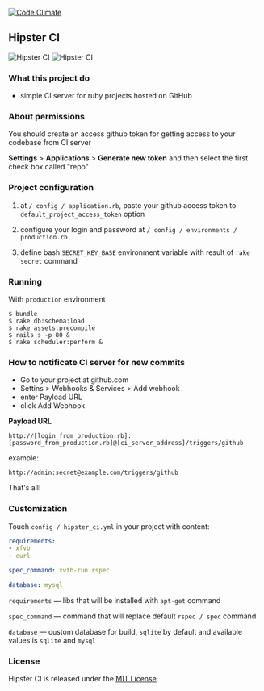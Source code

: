 [![Code Climate](https://codeclimate.com/github/achempion/hipster-ci/badges/gpa.svg)](https://codeclimate.com/github/achempion/hipster-ci)

## Hipster CI
![Hipster CI](https://www.evernote.com/shard/s233/sh/a408c476-00d8-49bc-93a9-a02c4940586a/1af097048d96ee925b09e2df8abd3403/res/a51afa2c-905d-441c-84ac-07420ca67733/skitch.png)
![Hipster CI](https://www.evernote.com/shard/s233/sh/9e0e5b55-63d4-4f6e-8f3d-53be5716bb9c/a99f1d028aa85ceb5cfcba3478cf32bf/res/f75b279d-7bd5-4d0a-b31f-f4bf6c2473f7/skitch.png)
### What this project do

  - simple CI server for ruby projects hosted on GitHub

### About permissions

  You should create an access github token for getting access to your codebase from CI server
  
  **Settings** > **Applications** > **Generate new token**
  and then select the first check box called "repo"
  
### Project configuration

  1. at `/ config / application.rb`, paste your github access token to `default_project_access_token` option
  
  2. configure your login and password at `/ config / environments / production.rb`
  
  3. define bash `SECRET_KEY_BASE` environment variable with result of `rake secret` command
  
### Running

  With `production` environment
  
  ```
$ bundle
$ rake db:schema:load
$ rake assets:precompile
$ rails s -p 80 &
$ rake scheduler:perform &
  ```
  
### How to notificate CI server for new commits
  
  - Go to your project at github.com
  - Settins > Webhooks & Services > Add webhook
  - enter Payload URL
  - click Add Webhook
  
  **Payload URL**

  `http://[login_from_production.rb]:[password_from_production.rb]@[ci_server_address]/triggers/github`
  
  example:
  
  `http://admin:secret@example.com/triggers/github`
  
  That's all!
  
### Customization
  
  Touch `config / hipster_ci.yml` in your project with content:
  
  ```yaml
requirements:
  - xfvb
  - curl

spec_command: xvfb-run rspec

database: mysql
  ```
  
`requirements` — libs that will be installed with `apt-get` command

`spec_command` — command that will replace default `rspec / spec` command

 `database` — custom database for build, `sqlite` by default and available values is `sqlite` and `mysql`

### License

Hipster CI is released under the [MIT License](http://www.opensource.org/licenses/MIT).
